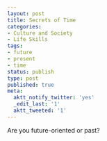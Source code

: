 ```yaml
---
layout: post
title: Secrets of Time
categories:
- Culture and Society
- Life Skills
tags:
- future
- present
- time
status: publish
type: post
published: true
meta:
  aktt_notify_twitter: 'yes'
  _edit_last: '1'
  aktt_tweeted: '1'
---
```

Are you future-oriented or past?
